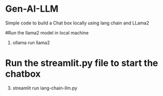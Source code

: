 # Gen-AI-LLM

Simple code to build a Chat box locally using lang chain and LLama2

#Run the llama2 model in local machine
1. ollama run llama2
# Run the streamlit.py file to start the chatbox
3. streamlit run lang-chain-llm.py
